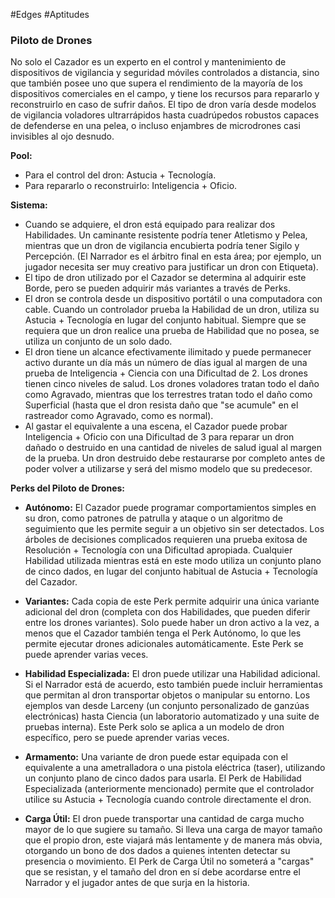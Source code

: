 #Edges #Aptitudes

### Piloto de Drones

No solo el Cazador es un experto en el control y mantenimiento de dispositivos de vigilancia y seguridad móviles controlados a distancia, sino que también posee uno que supera el rendimiento de la mayoría de los dispositivos comerciales en el campo, y tiene los recursos para repararlo y reconstruirlo en caso de sufrir daños. El tipo de dron varía desde modelos de vigilancia voladores ultrarrápidos hasta cuadrúpedos robustos capaces de defenderse en una pelea, o incluso enjambres de microdrones casi invisibles al ojo desnudo.

**Pool:**
- Para el control del dron: Astucia + Tecnología.
- Para repararlo o reconstruirlo: Inteligencia + Oficio.

**Sistema:**
- Cuando se adquiere, el dron está equipado para realizar dos Habilidades. Un caminante resistente podría tener Atletismo y Pelea, mientras que un dron de vigilancia encubierta podría tener Sigilo y Percepción. (El Narrador es el árbitro final en esta área; por ejemplo, un jugador necesita ser muy creativo para justificar un dron con Etiqueta).
- El tipo de dron utilizado por el Cazador se determina al adquirir este Borde, pero se pueden adquirir más variantes a través de Perks.
- El dron se controla desde un dispositivo portátil o una computadora con cable. Cuando un controlador prueba la Habilidad de un dron, utiliza su Astucia + Tecnología en lugar del conjunto habitual. Siempre que se requiera que un dron realice una prueba de Habilidad que no posea, se utiliza un conjunto de un solo dado.
- El dron tiene un alcance efectivamente ilimitado y puede permanecer activo durante un día más un número de días igual al margen de una prueba de Inteligencia + Ciencia con una Dificultad de 2. Los drones tienen cinco niveles de salud. Los drones voladores tratan todo el daño como Agravado, mientras que los terrestres tratan todo el daño como Superficial (hasta que el dron resista daño que "se acumule" en el rastreador como Agravado, como es normal).
- Al gastar el equivalente a una escena, el Cazador puede probar Inteligencia + Oficio con una Dificultad de 3 para reparar un dron dañado o destruido en una cantidad de niveles de salud igual al margen de la prueba. Un dron destruido debe restaurarse por completo antes de poder volver a utilizarse y será del mismo modelo que su predecesor.

**Perks del Piloto de Drones:**
- **Autónomo:** El Cazador puede programar comportamientos simples en su dron, como patrones de patrulla y ataque o un algoritmo de seguimiento que les permite seguir a un objetivo sin ser detectados. Los árboles de decisiones complicados requieren una prueba exitosa de Resolución + Tecnología con una Dificultad apropiada. Cualquier Habilidad utilizada mientras está en este modo utiliza un conjunto plano de cinco dados, en lugar del conjunto habitual de Astucia + Tecnología del Cazador.

- **Variantes:** Cada copia de este Perk permite adquirir una única variante adicional del dron (completa con dos Habilidades, que pueden diferir entre los drones variantes). Solo puede haber un dron activo a la vez, a menos que el Cazador también tenga el Perk Autónomo, lo que les permite ejecutar drones adicionales automáticamente. Este Perk se puede aprender varias veces.

- **Habilidad Especializada:** El dron puede utilizar una Habilidad adicional. Si el Narrador está de acuerdo, esto también puede incluir herramientas que permitan al dron transportar objetos o manipular su entorno. Los ejemplos van desde Larceny (un conjunto personalizado de ganzúas electrónicas) hasta Ciencia (un laboratorio automatizado y una suite de pruebas interna). Este Perk solo se aplica a un modelo de dron específico, pero se puede aprender varias veces.

- **Armamento:** Una variante de dron puede estar equipada con el equivalente a una ametralladora o una pistola eléctrica (taser), utilizando un conjunto plano de cinco dados para usarla. El Perk de Habilidad Especializada (anteriormente mencionado) permite que el controlador utilice su Astucia + Tecnología cuando controle directamente el dron.

- **Carga Útil:** El dron puede transportar una cantidad de carga mucho mayor de lo que sugiere su tamaño. Si lleva una carga de mayor tamaño que el propio dron, este viajará más lentamente y de manera más obvia, otorgando un bono de dos dados a quienes intenten detectar su presencia o movimiento. El Perk de Carga Útil no someterá a "cargas" que se resistan, y el tamaño del dron en sí debe acordarse entre el Narrador y el jugador antes de que surja en la historia.